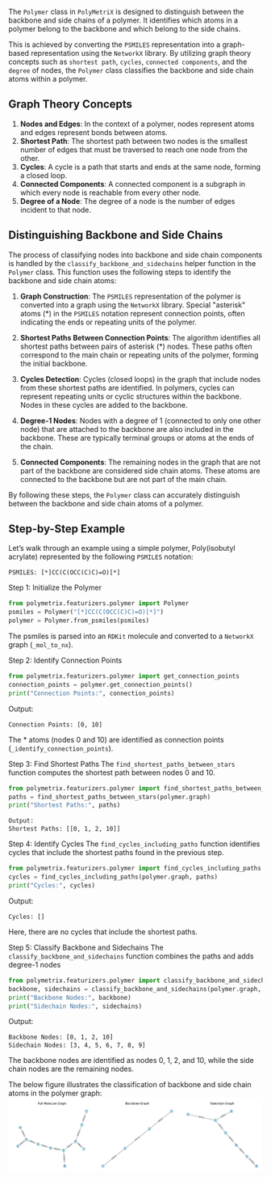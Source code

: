 The `Polymer` class in `PolyMetriX` is designed to distinguish between the backbone and side chains of a polymer. It identifies which atoms in a polymer belong to the backbone and which belong to the side chains. 

This is achieved by converting the `PSMILES` representation into a graph-based representation using the `NetworkX` library. By utilizing graph theory concepts such as `shortest path`, `cycles`, `connected components`, and the `degree` of nodes, the `Polymer` class classifies the backbone and side chain atoms within a polymer.

## Graph Theory Concepts
1. **Nodes and Edges**: In the context of a polymer, nodes represent atoms and edges represent bonds between atoms.
2. **Shortest Path**: The shortest path between two nodes is the smallest number of edges that must be traversed to reach one node from the other.
3. **Cycles**: A cycle is a path that starts and ends at the same node, forming a closed loop.
4. **Connected Components**: A connected component is a subgraph in which every node is reachable from every other node.
5. **Degree of a Node**: The degree of a node is the number of edges incident to that node.

## Distinguishing Backbone and Side Chains
The process of classifying nodes into backbone and side chain components is handled by the `classify_backbone_and_sidechains` helper function in the `Polymer` class. This function uses the following steps to identify the backbone and side chain atoms:

1. **Graph Construction**: The `PSMILES` representation of the polymer is converted into a graph using the `NetworkX` library. Special "asterisk" atoms (*) in the `PSMILES` notation represent connection points, often indicating the ends or repeating units of the polymer.

2. **Shortest Paths Between Connection Points**: The algorithm identifies all shortest paths between pairs of asterisk (*) nodes. These paths often correspond to the main chain or repeating units of the polymer, forming the initial backbone.

3. **Cycles Detection**: Cycles (closed loops) in the graph that include nodes from these shortest paths are identified. In polymers, cycles can represent repeating units or cyclic structures within the backbone. Nodes in these cycles are added to the backbone.

4. **Degree-1 Nodes**: Nodes with a degree of 1 (connected to only one other node) that are attached to the backbone are also included in the backbone. These are typically terminal groups or atoms at the ends of the chain.

5. **Connected Components**: The remaining nodes in the graph that are not part of the backbone are considered side chain atoms. These atoms are connected to the backbone but are not part of the main chain.

By following these steps, the `Polymer` class can accurately distinguish between the backbone and side chain atoms of a polymer.

## Step-by-Step Example
Let’s walk through an example using a simple polymer, Poly(isobutyl acrylate) represented by the following `PSMILES` notation:

```
PSMILES: [*]CC(C(OCC(C)C)=O)[*]
```

Step 1: Initialize the Polymer
```python
from polymetrix.featurizers.polymer import Polymer
psmiles = Polymer("[*]CC(C(OCC(C)C)=O)[*]")
polymer = Polymer.from_psmiles(psmiles)
```
The psmiles is parsed into an `RDKit` molecule and converted to a `NetworkX` graph (`_mol_to_nx`).

Step 2: Identify Connection Points
```python
from polymetrix.featurizers.polymer import get_connection_points
connection_points = polymer.get_connection_points()
print("Connection Points:", connection_points)
```
Output:
```
Connection Points: [0, 10]
```
The * atoms (nodes 0 and 10) are identified as connection points (`_identify_connection_points`).

Step 3: Find Shortest Paths
The `find_shortest_paths_between_stars` function computes the shortest path between nodes 0 and 10.
```python
from polymetrix.featurizers.polymer import find_shortest_paths_between_stars
paths = find_shortest_paths_between_stars(polymer.graph)
print("Shortest Paths:", paths)
```
```
Output:
Shortest Paths: [[0, 1, 2, 10]]
```
Step 4: Identify Cycles
The `find_cycles_including_paths` function identifies cycles that include the shortest paths found in the previous step.
```python
from polymetrix.featurizers.polymer import find_cycles_including_paths
cycles = find_cycles_including_paths(polymer.graph, paths)
print("Cycles:", cycles)
```
Output:
```
Cycles: []
```
Here, there are no cycles that include the shortest paths.

Step 5: Classify Backbone and Sidechains
The `classify_backbone_and_sidechains` function combines the paths and adds degree-1 nodes
```python
from polymetrix.featurizers.polymer import classify_backbone_and_sidechains
backbone, sidechains = classify_backbone_and_sidechains(polymer.graph, paths)
print("Backbone Nodes:", backbone)
print("Sidechain Nodes:", sidechains)
```
Output:
```
Backbone Nodes: [0, 1, 2, 10]
Sidechain Nodes: [3, 4, 5, 6, 7, 8, 9]
```
The backbone nodes are identified as nodes 0, 1, 2, and 10, while the side chain nodes are the remaining nodes.

The below figure illustrates the classification of backbone and side chain atoms in the polymer graph:
![Side chain and Backbone Graphs Classification](figures/polymer_class_graphs.png)

